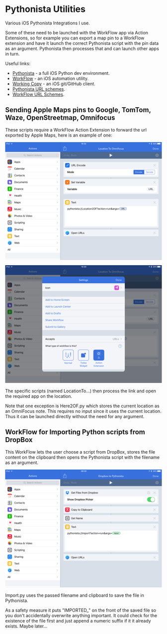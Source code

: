 # Pythonista Utilities

Various iOS Pythonista Integrations I use.

Some of these need to be launched with the WorkFlow app via Action Extensions,
so for example you can export a map pin to a WorkFlow extension and have it launch the correct
Pythonista script with the pin data as an argument. Pythonista then processes that and can launch
other apps in turn.

Useful links:

- [Pythonista](http://omz-software.com/pythonista/) - a full iOS Python dev environment.
- [WorkFlow](https://workflow.is) - an iOS automation utility.
- [Working Copy](http://workingcopyapp.com) - an iOS git/GitHub client.
- [Pythonista URL schemes](http://omz-software.com/pythonista/docs/ios/urlscheme.html).
- [WorkFlow URL Schemes](https://workflow.is/developer).

## Sending Apple Maps pins to Google, TomTom, Waze, OpenStreetmap, Omnifocus

These scripts require a WorkFlow Action Extension to forward the url exported by Apple Maps, here is an example of one:

![](LocationToOmnifocus_1.png)

![](LocationToOmnifocus_2.png)

The specific scripts (named LocationTo...) then process the link and open the required app on the location.

Note that one exception is Here2OF.py which stores the current location as an OmniFocus note. This requires no input since it uses the current location. Thus it can be launched directly without the need for any argument. 

## WorkFlow for Importing Python scripts from DropBox

This WorkFlow lets the user choose a script from DropBox, stores the file content on the clipboard then opens the Pythonista script with the filename as an argument.

![](DropboxToPythonista.png)

Import.py uses the passed filename and clipboard to save the file in Pythonista.

As a safety measure it puts "IMPORTED_" on the front of the saved file so you don't accidentally overwrite anything important. It could check for the existence of the file first and just append a numeric suffix if it it already exists. Maybe later...

